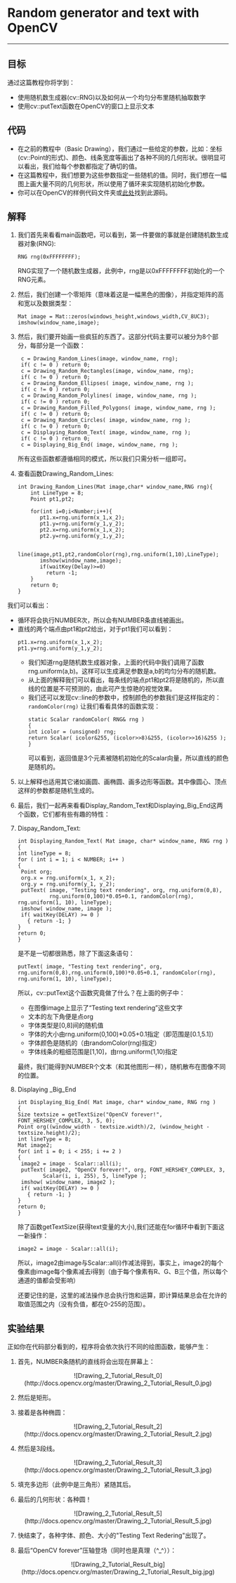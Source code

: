 ﻿# Random generator and text with OpenCV

---

## **目标**

通过这篇教程你将学到：

- 使用随机数生成器(cv::RNG)以及如何从一个均匀分布里随机抽取数字
- 使用cv::putText函数在OpenCV的窗口上显示文本

## **代码**

- 在之前的教程中（Basic Drawing），我们通过一些给定的参数，比如：坐标(cv::Point的形式)、颜色、线条宽度等画出了各种不同的几何形状。很明显可以看出，我们给每个参数都指定了确切的值。
- 在这篇教程中，我们想要为这些参数指定一些随机的值。同时，我们想在一幅图上画大量不同的几何形状，所以使用了循环来实现随机初始化参数。
- 你可以在OpenCV的样例代码文件夹或[此处](http://code.opencv.org/projects/opencv/repository/revisions/master/raw/samples/cpp/tutorial_code/core/Matrix/Drawing_2.cpp)找到此源码。

## **解释**

1. 我们首先来看看main函数吧，可以看到，第一件要做的事就是创建随机数生成器对象(RNG):

   `RNG rng(0xFFFFFFFF);`
   
   RNG实现了一个随机数生成器，此例中，rng是以0xFFFFFFFF初始化的一个RNG元素。

2. 然后，我们创建一个零矩阵（意味着这是一幅黑色的图像），并指定矩阵的高和宽以及数据类型：

   ```
   Mat image = Mat::zeros(windows_height,windows_width,CV_8UC3);
   imshow(window_name,image);
   ```

3. 然后，我们要开始画一些疯狂的东西了。这部分代码主要可以被分为8个部分，每部分是一个函数：

   ```
    c = Drawing_Random_Lines(image, window_name, rng);
    if( c != 0 ) return 0;
    c = Drawing_Random_Rectangles(image, window_name, rng);
    if( c != 0 ) return 0;
    c = Drawing_Random_Ellipses( image, window_name, rng );
    if( c != 0 ) return 0;
    c = Drawing_Random_Polylines( image, window_name, rng );
    if( c != 0 ) return 0;
    c = Drawing_Random_Filled_Polygons( image, window_name, rng );
    if( c != 0 ) return 0;
    c = Drawing_Random_Circles( image, window_name, rng );
    if( c != 0 ) return 0;
    c = Displaying_Random_Text( image, window_name, rng );
    if( c != 0 ) return 0;
    c = Displaying_Big_End( image, window_name, rng );
   ```
   
   所有这些函数都遵循相同的模式，所以我们只需分析一组即可。
 
4. 查看函数Drawing_Random_Lines:

   ```
   int Drawing_Random_Lines(Mat image,char* window_name,RNG rng){
       int LineType = 8;
       Point pt1,pt2;
       
       for(int i=0;i<Number;i++){
          pt1.x=rng.uniform(x_1,x_2);
          pt1.y=rng.uniform(y_1,y_2);
          pt2.x=rng.uniform(x_1,x_2);
          pt2.y=rng.uniform(y_1,y_2);
          
          line(image,pt1,pt2,randomColor(rng),rng.uniform(1,10),LineType);
          imshow(window_name,image);
          if(waitKey(Delay)>=0)
            return -1;
       }
       return 0;
   } 
   ```
   
  我们可以看出：
  - 循环将会执行NUMBER次，所以会有NUMBER条直线被画出。
  - 直线的两个端点由pt1和pt2给出，对于pt1我们可以看到：
    ```  
    pt1.x=rng.uniform(x_1,x_2);
    pt1.y=rng.uniform(y_1,y_2);
    ```
     - 我们知道rng是随机数生成器对象，上面的代码中我们调用了函数rng.uniform(a,b)。这样可以生成满足参数是a,b的均匀分布的随机数。
     - 从上面的解释我们可以看出，每条线的端点pt1和pt2将是随机的，所以直线的位置是不可预测的，由此可产生惊艳的视觉效果。
     - 我们还可以发现cv::line的参数中，控制颜色的参数我们是这样指定的：
       `randomColor(rng)`
       让我们看看具体的函数实现：
       ```
       static Scalar randomColor( RNG& rng )
       {
       int icolor = (unsigned) rng;
       return Scalar( icolor&255, (icolor>>8)&255, (icolor>>16)&255 );
       }
        ```
       可以看到，返回值是3个元素被随机初始化的Scalar向量，所以直线的颜色是随机的。
       
5. 以上解释也适用其它诸如画圆、画椭圆、画多边形等函数。其中像圆心、顶点这样的参数都是随机生成的。

6. 最后，我们一起再来看看Display_Random_Text和Displaying_Big_End这两个函数，它们都有些有趣的特性：

7. Dispay_Random_Text:

   ```
   int Displaying_Random_Text( Mat image, char* window_name, RNG rng )
   {
   int lineType = 8;
   for ( int i = 1; i < NUMBER; i++ )
   {
    Point org;
    org.x = rng.uniform(x_1, x_2);
    org.y = rng.uniform(y_1, y_2);
    putText( image, "Testing text rendering", org, rng.uniform(0,8),
             rng.uniform(0,100)*0.05+0.1, randomColor(rng), rng.uniform(1, 10), lineType);
    imshow( window_name, image );
    if( waitKey(DELAY) >= 0 )
      { return -1; }
   }
   return 0;
   }
   ```
   
   是不是一切都很熟悉，除了下面这条语句：
   
   `putText( image, "Testing text rendering", org, rng.uniform(0,8),rng.uniform(0,100)*0.05+0.1, randomColor(rng), rng.uniform(1, 10), lineType);`
   
   所以，cv::putText这个函数究竟做了什么？在上面的例子中：
   
   - 在图像image上显示了“Testing text rendering”这些文字
   - 文本的左下角便是点org
   - 字体类型是[0,8]间的随机值
   - 字体的大小由rng.uniform(0,100)*0.05+0.1指定（即范围是[0.1,5.1]）
   - 字体颜色是随机的（由randomColor(rng)指定）
   - 字体线条的粗细范围是[1,10]，由rng.uniform(1,10)指定
   
   最终，我们能得到NUMBER个文本（和其他图形一样），随机散布在图像不同的位置。

8. Displaying _Big_End

   ```
   int Displaying_Big_End( Mat image, char* window_name, RNG rng )
   {
   Size textsize = getTextSize("OpenCV forever!", FONT_HERSHEY_COMPLEX, 3, 5, 0);
   Point org((window_width - textsize.width)/2, (window_height - textsize.height)/2);
   int lineType = 8;
   Mat image2;
   for( int i = 0; i < 255; i += 2 )
   {
    image2 = image - Scalar::all(i);
    putText( image2, "OpenCV forever!", org, FONT_HERSHEY_COMPLEX, 3,
           Scalar(i, i, 255), 5, lineType );
    imshow( window_name, image2 );
    if( waitKey(DELAY) >= 0 )
      { return -1; }
   }
   return 0;
   }
   ```
   
   除了函数getTextSize(获得text变量的大小),我们还能在for循环中看到下面这一新操作：
   
   `image2 = image - Scalar::all(i);`
   
   所以，image2由image与Scalar::all(i)作减法得到，事实上，image2的每个像素由image每个像素减去i得到（由于每个像素有R、G、B三个值，所以每个通道的值都会受影响）
   
   还要记住的是，这里的减法操作总会执行饱和运算，即计算结果总会在允许的取值范围之内（没有负值，都在0-255的范围）。
   
## **实验结果**

正如你在代码部分看到的，程序将会依次执行不同的绘图函数，能够产生：

1. 首先，NUMBER条随机的直线将会出现在屏幕上：
<center>![Drawing_2_Tutorial_Result_0](http://docs.opencv.org/master/Drawing_2_Tutorial_Result_0.jpg)</center>

2. 然后是矩形。

3. 接着是各种椭圆：
<center>![Drawing_2_Tutorial_Result_2](http://docs.opencv.org/master/Drawing_2_Tutorial_Result_2.jpg)</center>

4. 然后是3段线。
<center>![Drawing_2_Tutorial_Result_3](http://docs.opencv.org/master/Drawing_2_Tutorial_Result_3.jpg)</center>

5. 填充多边形（此例中是三角形）紧随其后。

6. 最后的几何形状：各种圆！
<center>![Drawing_2_Tutorial_Result_5](http://docs.opencv.org/master/Drawing_2_Tutorial_Result_5.jpg)</center>

7. 快结束了，各种字体、颜色、大小的"Testing Text Redering"出现了。

8. 最后“OpenCV forever”压轴登场（同时也是真理（^_^））：
<center>![Drawing_2_Tutorial_Result_big](http://docs.opencv.org/master/Drawing_2_Tutorial_Result_big.jpg)</center>




